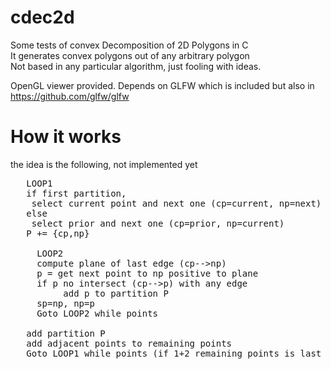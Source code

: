 # cdec2d
Some tests of convex Decomposition of 2D Polygons in C<br/>
It generates convex polygons out of any arbitrary polygon<br/>
Not based in any particular algorithm, just fooling with ideas.<br/>

OpenGL viewer provided. Depends on GLFW which is included but also in https://github.com/glfw/glfw

# How it works
the idea is the following, not implemented yet
<pre>
   LOOP1
   if first partition, 
    select current point and next one (cp=current, np=next)
   else
    select prior and next one (cp=prior, np=current)
   P += {cp,np}
   
     LOOP2
     compute plane of last edge (cp-->np)
     p = get next point to np positive to plane
     if p no intersect (cp-->p) with any edge
          add p to partition P
     sp=np, np=p
     Goto LOOP2 while points
   
   add partition P
   add adjacent points to remaining points
   Goto LOOP1 while points (if 1+2 remaining points is last partition though)
</pre>

